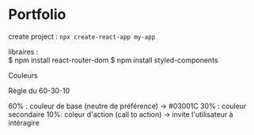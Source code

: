 # Portfolio

create project : ```npx create-react-app my-app```

libraires :  
$ npm install react-router-dom
$ npm install styled-components

Couleurs 

Règle du 60-30-10 

60% : couleur de base (neutre de préférence) -> #03001C
30% : couleur secondaire 
10%: coleur d'action (call to action) -> invite l'utilisateur à intéragire